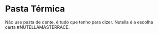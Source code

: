 # Pasta Térmica

Não use pasta de dente, é tudo que tenho para dizer. Nutella é a escolha certa #NUTELLAMASTERRACE.
